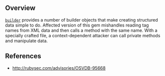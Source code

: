 ## Overview
[`builder`](https://rubygems.org/gems/builder) provides a number of builder objects that make creating structured data simple to do.
Affected version of this gem mishandles reading tag names from XML data and then calls a method with the same name. With a specially crafted file, a context-dependent attacker can call private methods and manipulate data.

## References
- http://rubysec.com/advisories/OSVDB-95668

